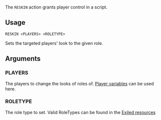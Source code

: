 The `RESKIN` action grants player control in a script.

## Usage
```
RESKIN <PLAYERS> <ROLETYPE>
```
Sets the targeted players' look to the given role.

## Arguments
### PLAYERS
The players to change the looks of roles of. [Player variables](https://github.com/Thundermaker300/ScriptedEvents/wiki/Variables#player-variables) can be used here.

### ROLETYPE
The role type to set. Valid RoleTypes can be found in the [Exiled resources](https://exiled-team.github.io/Web/docs/Resources/Intro/#roletype-team-side-and-faction)